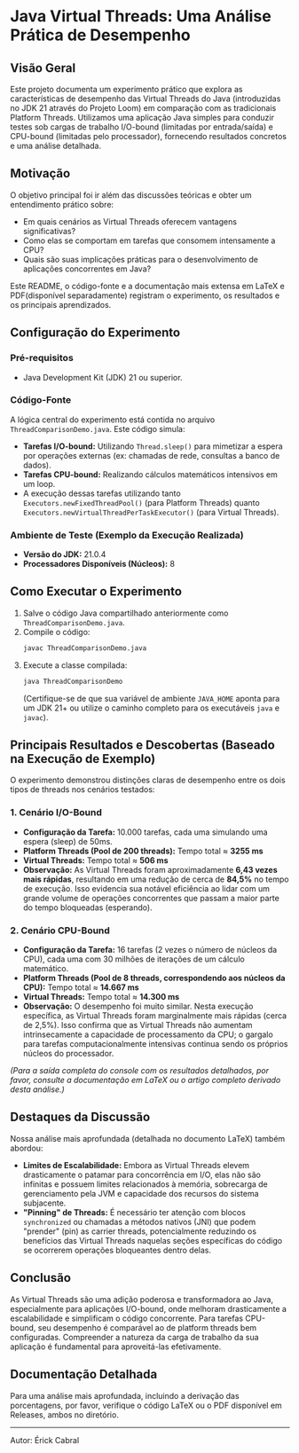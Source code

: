 # Java Virtual Threads: Uma Análise Prática de Desempenho

## Visão Geral
Este projeto documenta um experimento prático que explora as características de desempenho das Virtual Threads do Java (introduzidas no JDK 21 através do Projeto Loom) em comparação com as tradicionais Platform Threads. Utilizamos uma aplicação Java simples para conduzir testes sob cargas de trabalho I/O-bound (limitadas por entrada/saída) e CPU-bound (limitadas pelo processador), fornecendo resultados concretos e uma análise detalhada.

## Motivação
O objetivo principal foi ir além das discussões teóricas e obter um entendimento prático sobre:
- Em quais cenários as Virtual Threads oferecem vantagens significativas?
- Como elas se comportam em tarefas que consomem intensamente a CPU?
- Quais são suas implicações práticas para o desenvolvimento de aplicações concorrentes em Java?

Este README, o código-fonte e a documentação mais extensa em LaTeX e PDF(disponível separadamente) registram o experimento, os resultados e os principais aprendizados.

## Configuração do Experimento

### Pré-requisitos
- Java Development Kit (JDK) 21 ou superior.

### Código-Fonte
A lógica central do experimento está contida no arquivo `ThreadComparisonDemo.java`. Este código simula:
- **Tarefas I/O-bound:** Utilizando `Thread.sleep()` para mimetizar a espera por operações externas (ex: chamadas de rede, consultas a banco de dados).
- **Tarefas CPU-bound:** Realizando cálculos matemáticos intensivos em um loop.
- A execução dessas tarefas utilizando tanto `Executors.newFixedThreadPool()` (para Platform Threads) quanto `Executors.newVirtualThreadPerTaskExecutor()` (para Virtual Threads).

### Ambiente de Teste (Exemplo da Execução Realizada)
- **Versão do JDK:** 21.0.4
- **Processadores Disponíveis (Núcleos):** 8

## Como Executar o Experimento
1.  Salve o código Java compartilhado anteriormente como `ThreadComparisonDemo.java`.
2.  Compile o código:
    ```bash
    javac ThreadComparisonDemo.java
    ```
3.  Execute a classe compilada:
    ```bash
    java ThreadComparisonDemo
    ```
    (Certifique-se de que sua variável de ambiente `JAVA_HOME` aponta para um JDK 21+ ou utilize o caminho completo para os executáveis `java` e `javac`).

## Principais Resultados e Descobertas (Baseado na Execução de Exemplo)

O experimento demonstrou distinções claras de desempenho entre os dois tipos de threads nos cenários testados:

### 1. Cenário I/O-Bound
- **Configuração da Tarefa:** 10.000 tarefas, cada uma simulando uma espera (sleep) de 50ms.
- **Platform Threads (Pool de 200 threads):** Tempo total $\approx$ **3255 ms**
- **Virtual Threads:** Tempo total $\approx$ **506 ms**
- **Observação:** As Virtual Threads foram aproximadamente **6,43 vezes mais rápidas**, resultando em uma redução de cerca de **84,5%** no tempo de execução. Isso evidencia sua notável eficiência ao lidar com um grande volume de operações concorrentes que passam a maior parte do tempo bloqueadas (esperando).

### 2. Cenário CPU-Bound
- **Configuração da Tarefa:** 16 tarefas (2 vezes o número de núcleos da CPU), cada uma com 30 milhões de iterações de um cálculo matemático.
- **Platform Threads (Pool de 8 threads, correspondendo aos núcleos da CPU):** Tempo total $\approx$ **14.667 ms**
- **Virtual Threads:** Tempo total $\approx$ **14.300 ms**
- **Observação:** O desempenho foi muito similar. Nesta execução específica, as Virtual Threads foram marginalmente mais rápidas (cerca de 2,5%). Isso confirma que as Virtual Threads não aumentam intrinsecamente a capacidade de processamento da CPU; o gargalo para tarefas computacionalmente intensivas continua sendo os próprios núcleos do processador.

*(Para a saída completa do console com os resultados detalhados, por favor, consulte a documentação em LaTeX ou o artigo completo derivado desta análise.)*

## Destaques da Discussão
Nossa análise mais aprofundada (detalhada no documento LaTeX) também abordou:
- **Limites de Escalabilidade:** Embora as Virtual Threads elevem drasticamente o patamar para concorrência em I/O, elas não são infinitas e possuem limites relacionados à memória, sobrecarga de gerenciamento pela JVM e capacidade dos recursos do sistema subjacente.
- **"Pinning" de Threads:** É necessário ter atenção com blocos `synchronized` ou chamadas a métodos nativos (JNI) que podem "prender" (pin) as carrier threads, potencialmente reduzindo os benefícios das Virtual Threads naquelas seções específicas do código se ocorrerem operações bloqueantes dentro delas.


## Conclusão
As Virtual Threads são uma adição poderosa e transformadora ao Java, especialmente para aplicações I/O-bound, onde melhoram drasticamente a escalabilidade e simplificam o código concorrente. Para tarefas CPU-bound, seu desempenho é comparável ao de platform threads bem configuradas. Compreender a natureza da carga de trabalho da sua aplicação é fundamental para aproveitá-las efetivamente.

## Documentação Detalhada
Para uma análise mais aprofundada, incluindo a derivação das porcentagens, por favor, verifique o código LaTeX ou o PDF disponível em Releases, ambos no diretório. 

---

Autor: Érick Cabral
